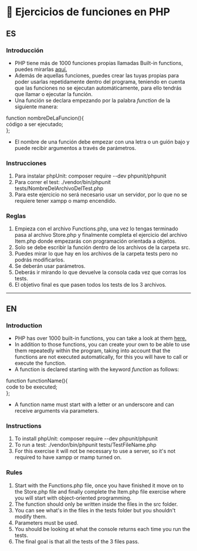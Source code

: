 # 🎡 Ejercicios de funciones en PHP

## ES

### Introducción
- PHP tiene más de 1000 funciones propias llamadas Built-in functions, puedes mirarlas <a href='https://www.w3schools.com/php/php_ref_overview.asp'>aquí.</a>
- Además de aquellas funciones, puedes crear las tuyas propias para poder usarlas repetidamente dentro del programa, teniendo en cuenta que las funciones no se ejecutan automáticamente, para ello tendrás que llamar o ejecutar la función.
- Una función se declara empezando por la palabra <i>function</i> de la siguiente manera:

function nombreDeLaFuncion(){</br>
  código a ser ejecutado;</br>
};

- El nombre de una función debe empezar con una letra o un guión bajo y puede recibir argumentos a través de parámetros. 

### Instrucciones

1. Para instalar phpUnit: composer require --dev phpunit/phpunit
2. Para correr el test: ./vendor/bin/phpunit tests/NombreDelArchivoDelTest.php
3. Para este ejercicio no será necesario usar un servidor, por lo que no se requiere tener xampp o mamp encendido.


### Reglas

1. Empieza con el archivo Functions.php, una vez lo tengas terminado pasa al archivo Store.php y finalmente completa el ejercicio del archivo Item.php donde empezarás con programación orientada a objetos.
2. Solo se debe escribir la función dentro de los archivos de la carpeta src.
3. Puedes mirar lo que hay en los archivos de la carpeta tests pero no podrás modificarlos.
4. Se deberán usar parámetros.
5. Deberás ir mirando lo que devuelve la consola cada vez que corras los tests.
6. El objetivo final es que pasen todos los tests de los 3 archivos.
---

## EN

### Introduction
- PHP has over 1000 built-in functions, you can take a look at them <a href='https://www.w3schools.com/php/php_ref_overview.asp'>here.</a>
- In addition to those functions, you can create your own to be able to use them repeatedly within the program, taking into account that the functions are not executed automatically, for this you will have to call or execute the function.
- A function is declared starting with the keyword <i>function</i> as follows:

function functionName(){</br>
  code to be executed;</br>
};

- A function name must start with a letter or an underscore and can receive arguments via parameters.


### Instructions
1. To install phpUnit: composer require --dev phpunit/phpunit
2. To run a test: ./vendor/bin/phpunit tests/TestFileName.php
3. For this exercise it will not be necessary to use a server, so it's not required to have xampp or mamp turned on.

### Rules
1. Start with the Functions.php file, once you have finished it move on to the Store.php file and finally complete the Item.php file exercise where you will start with object-oriented programming.
2. The function should only be written inside the files in the src folder.
3. You can see what's in the files in the tests folder but you shouldn't modify them.
4. Parameters must be used.
5. You should be looking at what the console returns each time you run the tests.
6. The final goal is that all the tests of the 3 files pass.
